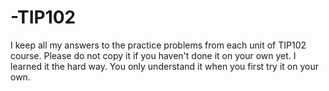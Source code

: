 # -TIP102

I keep all my answers to the practice problems from each unit of TIP102 course. 
Please do not copy it if you haven't done it on your own yet. I learned it the hard way. You only understand it when you first try it on your own. 
